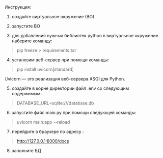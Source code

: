 Инструкция:

1) создайте виртуальное окружение (ВО)

2) запустите ВО

3) для добавления нужных библиотек python в виртуальное окружение наберите команду:

>pip freeze > requirements.txt

4) установим веб-сервер при помощи команды:

>pip install uvicorn[standard]

Uvicorn — это реализация веб-сервера ASGI для Python.
   
5) cоздайте в корне директории файл .env со следующим содержимым:


>DATABASE_URL=sqlite:///database.db


6) запустите файл main.py при помощи следующей команды:


>uvicorn main:app --reload


7) перейдите в браузере по адресу :

> http://127.0.0.1:8000/docs

8) заполните БД
